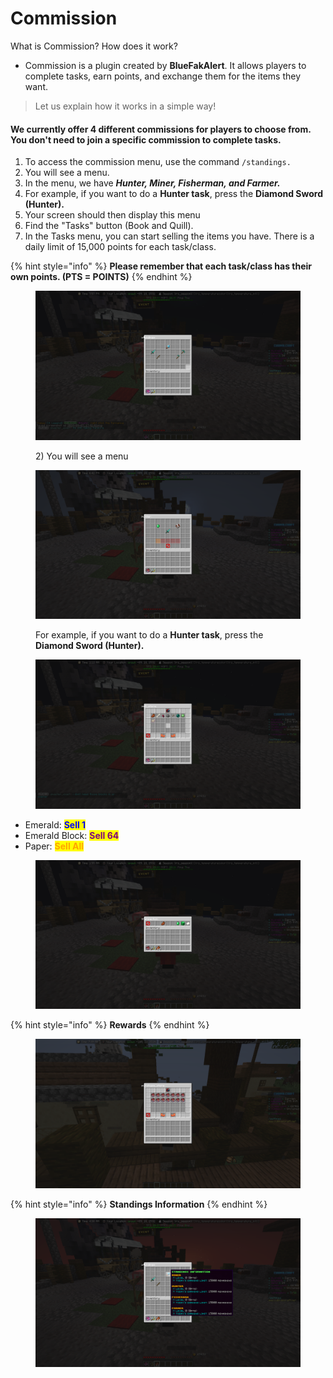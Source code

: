 # Commission

What is Commission? How does it work?

* Commission is a plugin created by **BlueFakAlert**. It allows players to complete tasks, earn points, and exchange them for the items they want.

> Let us explain how it works in a simple way!

#### We currently offer 4 different commissions for players to choose from. You don't need to join a specific commission to complete tasks.

1. To access the commission menu, use the command `/standings.`
2. You will see a menu.
3. In the menu, we have _**Hunter, Miner, Fisherman, and Farmer.**_
4. For example, if you want to do a **Hunter task**, press the **Diamond Sword (Hunter).**
5. Your screen should then display this menu&#x20;
6. Find the "Tasks" button (Book and Quill).
7. In the Tasks menu, you can start selling the items you have. There is a daily limit of 15,000 points for each task/class.

{% hint style="info" %}
**Please remember that each task/class has their own points. (PTS = POINTS)**
{% endhint %}

<figure><img src="../.gitbook/assets/2024-09-07_17.42.44.png" alt=""><figcaption><p>2) You will see a menu</p></figcaption></figure>

<figure><img src="../.gitbook/assets/2024-09-07_17.41.42 (2).png" alt=""><figcaption><p>For example, if you want to do a <strong>Hunter task</strong>, press the <strong>Diamond Sword (Hunter).</strong></p></figcaption></figure>

<figure><img src="../.gitbook/assets/2024-09-07_17.47.07.png" alt=""><figcaption></figcaption></figure>

* Emerald: <mark style="color:blue;">**Sell 1**</mark>
* Emerald Block: <mark style="color:purple;">**Sell 64**</mark>
* Paper: <mark style="color:orange;">**Sell All**</mark>

<figure><img src="../.gitbook/assets/2024-09-07_17.47.43.png" alt=""><figcaption></figcaption></figure>

{% hint style="info" %}
**Rewards**
{% endhint %}

<figure><img src="../.gitbook/assets/2024-09-07_17.52.38.png" alt=""><figcaption></figcaption></figure>

{% hint style="info" %}
**Standings Information**
{% endhint %}

<figure><img src="../.gitbook/assets/2024-09-07_17.49.59.png" alt=""><figcaption></figcaption></figure>
